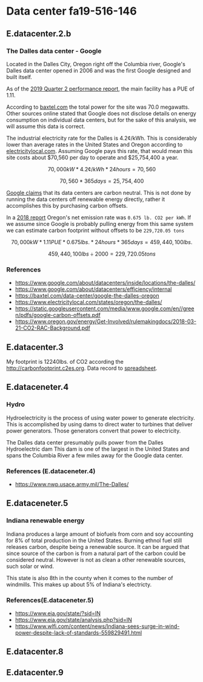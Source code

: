 # Data center fa19-516-146

## E.datacenter.2.b

### The Dalles data center - Google

Located in the Dalles City, Oregon right off the Columbia river, Google's Dalles
data center opened in 2006 and was the first Google
designed and built itself.

As of the [2019 Quarter 2 performance report](https://www.google.com/about/datacenters/efficiency/internal/#performances-list),
the main
facility has a PUE of 1.11.

According to [baxtel.com](https://baxtel.com/data-center/google-the-dalles-oregon)
the total power for the site was 70.0 megawatts. Other sources online stated that
Google does not disclose details on energy consumption on individual data centers,
but for the sake of this analysis, we will assume this data is correct.

The industrial electricity rate for the Dalles is 4.2¢/kWh. This is considerably
lower than average rates in the United States and Oregon according to 
[electricitylocal.com](https://www.electricitylocal.com/states/oregon/the-dalles/).
Assuming Google pays this rate, that would mean this site costs about \$70,560
per day to operate and \$25,754,400 a year.

```math
70,000 kW * 4.2¢/kWh * 24 hours = 70,560
```

```math
70,560 * 365days = 25,754,400
```

[Google claims](https://static.googleusercontent.com/media/www.google.com/en//green/pdfs/google-carbon-offsets.pdf) 
that its data centers are carbon neutral. This is not done by running the data
centers off renewable energy directly, rather it accomplishes this by purchasing
carbon offsets.

In a [2018 report](https://www.oregon.gov/energy/Get-Involved/rulemakingdocs/2018-03-21-CO2-RAC-Background.pdf) 
Oregon's net emission rate was `0.675 lb. CO2 per kWh`. If we assume since Google
is probably pulling energy from this same system we can estimate carbon footprint
without offsets to be `229,720.05 tons`

```math
70,000kW * 1.11PUE * 0.675lbs. * 24 hours * 365 days = 459,440,100lbs.
```

```math
459,440,100lbs ÷ 2000 = 229,720.05 tons
```

### References

- <https://www.google.com/about/datacenters/inside/locations/the-dalles/>
- <https://www.google.com/about/datacenters/efficiency/internal>
- <https://baxtel.com/data-center/google-the-dalles-oregon>
- <https://www.electricitylocal.com/states/oregon/the-dalles/>
- <https://static.googleusercontent.com/media/www.google.com/en//green/pdfs/google-carbon-offsets.pdf>
- <https://www.oregon.gov/energy/Get-Involved/rulemakingdocs/2018-03-21-CO2-RAC-Background.pdf>

## E.datacenter.3

My footprint is 12240lbs. of CO2 according the <http://carbonfootprint.c2es.org>.
Data record to [spreadsheet](https://docs.google.com/spreadsheets/d/1gh869zfjA4sVxL8-ga0af2_HLTTuOoD1IReuRSrbq4I/edit#gid=314181983).

## E.dataceneter.4

### Hydro

Hydroelectricity is the process of using water power to generate electricity.
This is accomplished by using dams to direct water to turbines that deliver
power generators. Those generators convert that power to electricity.

The Dalles data center presumably pulls power from the Dalles Hydroelectric
dam This dam is one of the largest in the United States and spans the Columbia
River a few miles away for the Google data center.

### References (E.dataceneter.4)

- <https://www.nwp.usace.army.mil/The-Dalles/>

## E.dataceneter.5

### Indiana renewable energy

Indiana produces a large amount of biofuels from corn and soy accounting for 8%
of total production in the United States. Burning ethnol fuel still releases
carbon, despite being a renewable source. It can be argued that since source
of the carbon is from a natural part of the carbon could be considered neutral.
However is not as clean a other renewable sources, such solar or wind.

This state is also 8th in the county when it comes to the number of windmills.
This makes up about 5% of Indiana's electricty.

### References(E.dataceneter.5)

- <https://www.eia.gov/state/?sid=IN>
- <https://www.eia.gov/state/analysis.php?sid=IN>
- <https://www.wlfi.com/content/news/Indiana-sees-surge-in-wind-power-despite-lack-of-standards-559829491.html>

## E.datacenter.8

## E.datacenter.9
